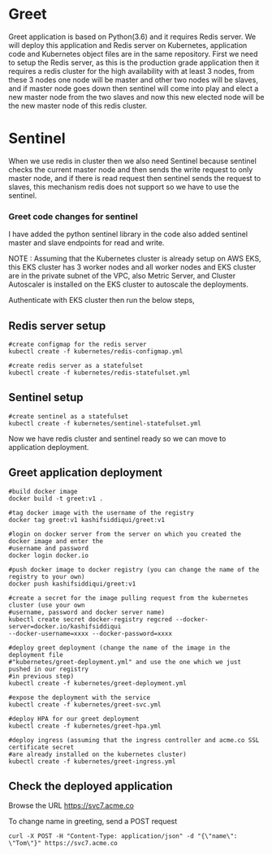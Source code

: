 # Greet
Greet application is based on Python(3.6) and it requires Redis server. We will deploy this application 
and Redis server on Kubernetes, application code and Kubernetes object files are in the same repository. 
First we need to setup the Redis server, as this is the production grade application then it requires a 
redis cluster for the high availability with at least 3 nodes, from these 3 nodes one node will be master 
and other two nodes will be slaves, and if master node goes down then sentinel will come into play and 
elect a new master node from the two slaves and now this new elected node will be the new master node of 
this redis cluster.

# Sentinel
When we use redis in cluster then we also need Sentinel because sentinel checks the current master node
and then sends the write request to only master node, and if there is read request then sentinel sends
the request to slaves, this mechanism redis does not support so we have to use the sentinel. 

### Greet code changes for sentinel
I have added the python sentinel library in the code also added sentinel master
and slave endpoints for read and write.

NOTE : Assuming that the Kubernetes cluster is already setup on AWS EKS, this EKS cluster has 3 worker 
nodes and all worker nodes and EKS cluster are in the private subnet of the VPC, also Metric Server, 
and Cluster Autoscaler is installed on the EKS cluster to autoscale the deployments.

Authenticate with EKS cluster then run the below steps,
## Redis server setup
```
#create configmap for the redis server
kubectl create -f kubernetes/redis-configmap.yml

#create redis server as a statefulset
kubectl create -f kubernetes/redis-statefulset.yml
```

## Sentinel setup

```
#create sentinel as a statefulset
kubectl create -f kubernetes/sentinel-statefulset.yml
```

Now we have redis cluster and sentinel ready so we can move to application deployment.

## Greet application deployment

```
#build docker image
docker build -t greet:v1 .

#tag docker image with the username of the registry
docker tag greet:v1 kashifsiddiqui/greet:v1

#login on docker server from the server on which you created the docker image and enter the
#username and password
docker login docker.io

#push docker image to docker registry (you can change the name of the registry to your own)
docker push kashifsiddiqui/greet:v1

#create a secret for the image pulling request from the kubernetes cluster (use your own
#username, password and docker server name)
kubectl create secret docker-registry regcred --docker-server=docker.io/kashifsiddiqui
--docker-username=xxxx --docker-password=xxxx

#deploy greet deployment (change the name of the image in the deployment file
#"kubernetes/greet-deployment.yml" and use the one which we just pushed in our registry
#in previous step)
kubectl create -f kubernetes/greet-deployment.yml

#expose the deployment with the service
kubectl create -f kubernetes/greet-svc.yml

#deploy HPA for our greet deployment
kubectl create -f kubernetes/greet-hpa.yml

#deploy ingress (assuming that the ingress controller and acme.co SSL certificate secret
#are already installed on the kubernetes cluster)
kubectl create -f kubernetes/greet-ingress.yml

```

## Check the deployed application
Browse the URL https://svc7.acme.co

To change name in greeting, send a POST request

```
curl -X POST -H "Content-Type: application/json" -d "{\"name\": \"Tom\"}" https://svc7.acme.co
```
